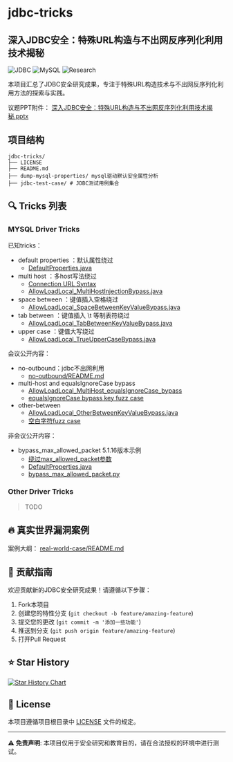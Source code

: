 # jdbc-tricks

## 深入JDBC安全：特殊URL构造与不出网反序列化利用技术揭秘

![JDBC](https://img.shields.io/badge/JDBC-Security-red)
![MySQL](https://img.shields.io/badge/MySQL-Driver-blue)
![Research](https://img.shields.io/badge/Security-Research-green)

本项目汇总了JDBC安全研究成果，专注于特殊URL构造技术与不出网反序列化利用方法的探索与实践。

议题PPT附件：
[深入JDBC安全：特殊URL构造与不出网反序列化利用技术揭秘.pptx](深入JDBC安全：特殊URL构造与不出网反序列化利用技术揭秘.pptx)

## 项目结构
```-
jdbc-tricks/
├── LICENSE
├── README.md
├── dump-mysql-properties/ mysql驱动默认安全属性分析
├── jdbc-test-case/ # JDBC测试用例集合
```

## 🔍 Tricks 列表

### MYSQL Driver Tricks

已知tricks：
- default properties ：默认属性绕过
  - [DefaultProperties.java](jdbc-test-case/mysql-driver/version8/src/main/java/com/jdbc/tricks/default_properties/DefaultProperties.java)
- multi host ：多host写法绕过
  - [Connection URL Syntax](https://dev.mysql.com/doc/connector-j/en/connector-j-reference-jdbc-url-format.html#connector-j-url-user-credentials) 
  - [AllowLoadLocal_MultiHostInjectionBypass.java](jdbc-test-case/mysql-driver/version8/src/main/java/com/jdbc/tricks/multi_host/AllowLoadLocal_MultiHostInjectionBypass.java)
- space between ：键值插入空格绕过
  - [AllowLoadLocal_SpaceBetweenKeyValueBypass.java](jdbc-test-case/mysql-driver/version8/src/main/java/com/jdbc/tricks/space_between/AllowLoadLocal_SpaceBetweenKeyValueBypass.java)
- tab between  ：键值插入 \t 等制表符绕过
  - [AllowLoadLocal_TabBetweenKeyValueBypass.java](jdbc-test-case/mysql-driver/version8/src/main/java/com/jdbc/tricks/space_between/AllowLoadLocal_TabBetweenKeyValueBypass.java)
- upper case ：键值大写绕过
  - [AllowLoadLocal_TrueUpperCaseBypass.java](jdbc-test-case/mysql-driver/version8/src/main/java/com/jdbc/tricks/upper_case/AllowLoadLocal_TrueUpperCaseBypass.java)


会议公开内容：
- no-outbound：jdbc不出网利用
  - [no-outbound/README.md](jdbc-test-case/mysql-driver/no-outbound/README.md)
- multi-host and equalsIgnoreCase bypass
  - [AllowLoadLocal_MultiHost_equalsIgnoreCase_bypass](jdbc-test-case/mysql-driver/version8/src/main/java/com/jdbc/tricks/multi_host/AllowLoadLocal_MultiHost_equalsIgnoreCase_bypass.java)
  - [equalsIgnoreCase bypass key fuzz case](jdbc-test-case/mysql-driver/version8/src/main/java/com/jdbc/tricks/multi_host/fuzzCase1.java)
- other-between 
  - [AllowLoadLocal_OtherBetweenKeyValueBypass.java](jdbc-test-case/mysql-driver/version8/src/main/java/com/jdbc/tricks/space_between/AllowLoadLocal_OtherBetweenKeyValueBypass.java)
  - [ 空白字符fuzz case](jdbc-test-case/mysql-driver/version8/src/main/java/com/jdbc/tricks/space_between/fuzzCase2.java)


非会议公开内容：
- bypass_max_allowed_packet 5.1.16版本示例
  - [绕过max_allowed_packet参数](jdbc-test-case/mysql-driver/version5/src/main/java/com/jdbc/tricks/default_properties/README.md)
  - [DefaultProperties.java](jdbc-test-case/mysql-driver/version5/src/main/java/com/jdbc/tricks/default_properties/DefaultProperties.java)
  - [bypass_max_allowed_packet.py](jdbc-test-case/mysql-driver/version5/src/main/java/com/jdbc/tricks/default_properties/bypass_max_allowed_packet.py)

### Other Driver Tricks
> TODO

## 🔥 真实世界漏洞案例

案例大纲：
[real-world-case/README.md](real-world-case/README.md)


## 🤝 贡献指南

欢迎贡献新的JDBC安全研究成果！请遵循以下步骤：

1. Fork本项目
2. 创建您的特性分支 (`git checkout -b feature/amazing-feature`)
3. 提交您的更改 (`git commit -m '添加一些功能'`)
4. 推送到分支 (`git push origin feature/amazing-feature`)
5. 打开Pull Request

## ⭐ Star History

[![Star History Chart](https://api.star-history.com/svg?repos=yulate/jdbc-tricks&type=Date)](https://www.star-history.com/#yulate/jdbc-tricks&Date)

## 📄 License

本项目遵循项目根目录中 [LICENSE](LICENSE) 文件的规定。

---

⚠️ **免责声明**: 本项目仅用于安全研究和教育目的，请在合法授权的环境中进行测试。

